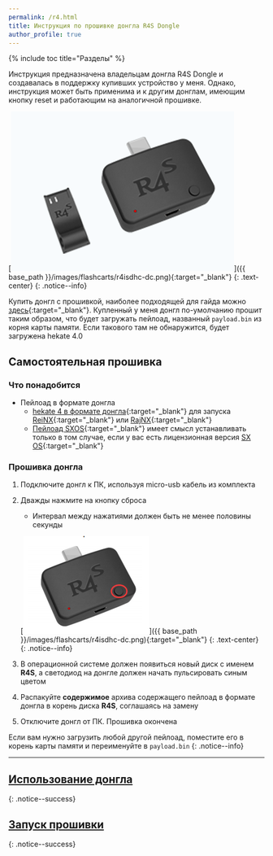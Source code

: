 ```yaml
---
permalink: /r4.html
title: Инструкция по прошивке донгла R4S Dongle
author_profile: true
---
```

{% include toc title="Разделы" %}

Инструкция предназначена владельцам донгла R4S Dongle и создавалась в поддержку купивших устройство у меня. Однако, инструкция может быть применима и к другим донглам, имеющим кнопку reset и работающим на аналогичной прошивке.

[![](/images/dongle/r4dongle.png)]({{ base_path }}/images/flashcarts/r4isdhc-dc.png){:target="_blank"}
{: .text-center}
{: .notice--info}

Купить донгл с прошивкой, наиболее подходящей для гайда можно [здесь](https://vk.com/market-125012133?w=product-125012133_1694790%2Fquery){:target="_blank"}. Купленный у меня донгл по-умолчанию прошит таким образом, что будет загружать пейлоад, названный `payload.bin` из корня карты памяти. Если такового там не обнаружится, будет загружена hekate 4.0 

## Самостоятельная прошивка

### Что понадобится 

* Пейлоад в формате донгла
	* [hekate 4 в формате донгла](files/r4s.zip){:target="_blank"} для запуска [ReiNX](reinx){:target="_blank"} или [RajNX](rajnx){:target="_blank"}
	* [Пейлоад SXOS](files/sxos.zip){:target="_blank"} имеет смысл устанавливать только в том случае, если у вас есть лицензионная версия [SX OS](sxos){:target="_blank"}

### Прошивка донгла 

1. Подключите донгл к ПК, используя micro-usb кабель из комплекта 
1. Дважды нажмите на кнопку сброса
	* Интервал между нажатиями должен быть не менее половины секунды
	
	[![](/images/dongle/r4dongle_button.png)]({{ base_path }}/images/flashcarts/r4isdhc-dc.png){:target="_blank"}
	{: .text-center}
	{: .notice--info}

1. В операционной системе должен появиться новый диск с именем **R4S**, а светодиод на донгле должен начать пульсировать синым цветом
1. Распакуйте **содержимое** архива содержащего пейлоад в формате донгла в корень диска **R4S**, соглашаясь на замену 
1. Отключите донгл от ПК. Прошивка окончена 

Если вам нужно загрузить любой другой пейлоад, поместите его в корень карты памяти и переименуйте в `payload.bin`
{: .notice--info}

___

## [Использование донгла](fusee-gelee#%D0%B7%D0%B0%D0%BF%D1%83%D1%81%D0%BA-%D1%87%D0%B5%D1%80%D0%B5%D0%B7-%D0%B4%D0%BE%D0%BD%D0%B3%D0%BB)
{: .notice--success}

## [Запуск прошивки](launch-cfw)
{: .notice--success}
